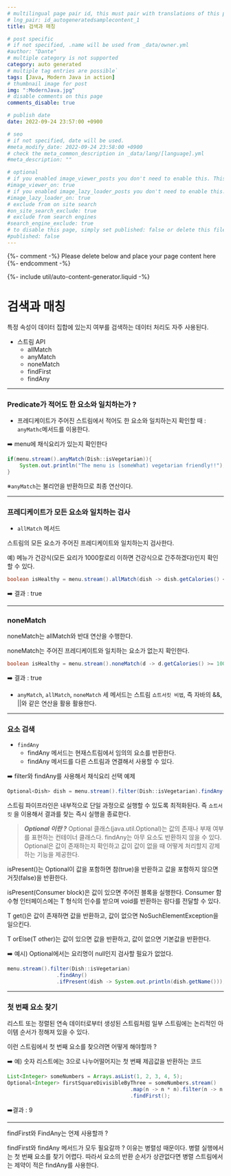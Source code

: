 ```yaml
---
# multilingual page pair id, this must pair with translations of this page. (This name must be unique)
# lng_pair: id_autogeneratedsamplecontent_1
title: 검색과 매칭

# post specific
# if not specified, .name will be used from _data/owner.yml
#author: "Dante"
# multiple category is not supported
category: auto generated
# multiple tag entries are possible`
tags: [Java, Modern Java in action]
# thumbnail image for post
img: ":ModernJava.jpg"
# disable comments on this page
comments_disable: true

# publish date
date: 2022-09-24 23:57:00 +0900

# seo
# if not specified, date will be used.
#meta_modify_date: 2022-09-24 23:58:00 +0900
# check the meta_common_description in _data/lang/[language].yml
#meta_description: ""

# optional
# if you enabled image_viewer_posts you don't need to enable this. This is only if image_viewer_posts = false
#image_viewer_on: true
# if you enabled image_lazy_loader_posts you don't need to enable this. This is only if image_lazy_loader_posts = false
#image_lazy_loader_on: true
# exclude from on site search
#on_site_search_exclude: true
# exclude from search engines
#search_engine_exclude: true
# to disable this page, simply set published: false or delete this file
#published: false
---
```

{%- comment -%} Please delete below and place your page content here {%- endcomment -%}

{%- include util/auto-content-generator.liquid -%}

<!-- outline-start -->

# 검색과 매칭

특정 속성이 데이터 집합에 있는지 여부를 검색하는 데이터 처리도 자주 사용된다.

- 스트림 API
  - allMatch
  - anyMatch
  - noneMatch
  - findFirst
  - findAny


---

### Predicate가 적어도 한 요소와 일치하는가 ?

- 프레디케이트가 주어진 스트림에서 적어도 한 요소와 일치하는지 확인할 때 :  `anyMathc`메서드를 이용한다.

➡️ menu에 채식요리가 있는지 확인한다

```java
if(menu.stream().anyMatch(Dish::isVegetarian)){
	System.out.println("The menu is (someWhat) vegetarian friendly!!");
}
```

※`anyMatch`는 불리언을 반환하므로 최종 연산이다.

---

### 프레디케이트가 모든 요소와 일치하는 검사

- `allMatch` 메서드

스트림의 모든 요소가 주어진 프레디케이트와 일치하는지 검사한다.

예) 메뉴가 건강식(모든 요리가 1000칼로리 이하면 건강식으로 간주하겠다)인지 확인할 수 있다.

```java
boolean isHealthy = menu.stream().allMatch(dish -> dish.getCalories() < 1000);
```

➡️ 결과  : true

---

### noneMatch

noneMatch는 allMatch와 반대 연산을 수행한다.

noneMatch는 주어진 프레디케이트와 일치하는 요소가 없는지 확인한다.

```java
boolean isHealthy = menu.stream().noneMatch(d -> d.getCalories() >= 1000);
```

➡️ 결과 : true

- `anyMatch`, `allMatch`, `noneMatch`  세 메서드는 스트림 `쇼트서킷 비법`, 즉 자바의 &&, \|\|와 같은 연산을 활용 활용한다.

---

### 요소 검색

- `findAny`
  - findAny 메서드는 현재스트림에서 임의의 요소를 반환한다.
  - findAny 메서드를 다른 스트림과 연결해서 사용할 수 있다.

➡️ filter와 findAny를 사용해서 채식요리 선택 예제

```java
Optional<Dish> dish = menu.stream().filter(Dish::isVegetarian).findAny();
```

스트림 파이프라인은 내부적으로 단일 과정으로 실행할 수 있도록 최적화된다.  즉 `쇼트서킷` 을 이용해서 결과를 찾는 즉시 실행을 종료한다.

> ***Optional 이란 ?***
Optional<T> 클래스(java.util.Optional)는 값의 존재나 부재 여부를 표현하는 컨테이너 클래스다.
findAny는 아무 요소도 반환하지 않을 수 있다.
Optional은 값이 존재하는지 확인하고 값이 값이 없을 때 어떻게 처리할지 강제하는 기능을 제공한다.
>

isPresent()는 Optional이 값을 포함하면 참(true)을 반환하고 값을 포함하지 않으면 거짓(false)을 반환한다.

isPresent(Consumer <T> block)은 값이 있으면 주어진 블록을 실행한다. Consumer 함수형 인터페이스에는 T 형식의 인수를 받으며 void를 반환하는 람다를 전달할 수 있다.

T get()은 값이 존재하면 값을 반환하고, 값이 없으면 NoSuchElementException을 일으킨다.

T orElse(T other)는 값이 있으면 값을 반환하고, 값이 없으면 기본값을 반환한다.

➡️ 예시) Optional<Dish>에서는 요리명이 null인지 검사할 필요가 없었다.

```java
menu.stream().filter(Dish::isVegetarian)
                .findAny()
                .ifPresent(dish -> System.out.println(dish.getName()));
```

---

### 첫 번째 요소 찾기

리스트 또는 정렬된 연속 데이터로부터 생성된 스트림처럼 일부 스트림에는 논리적인 아이템 순서가 정해져 있을 수 있다.

이런 스트림에서 첫 번째 요소를 찾으려면 어떻게 해야할까 ?

➡️ 예) 숫자 리스트에는 3으로 나누어떨어지는 첫 번째 제곱값을 반환하는 코드

```java
List<Integer> someNumbers = Arrays.asList(1, 2, 3, 4, 5);
Optional<Integer> firstSquareDivisibleByThree = someNumbers.stream()
										.map(n -> n * n).filter(n -> n % 3 ==0)
										.findFirst();
```



➡️결과 : 9

---

findFirst와 FindAny는 언제 사용할까 ?

findFirst와 findAny 메서드가 모두 필요갈까 ? 이유는 병렬성 때문이다.
병렬 실행에서는 첫 번째 요소를 찾기 어렵다. 따라서 요소의 반환 순서가 상관없다면 병렬 스트림에서는 제약이 적은 findAny를 사용한다.

<!-- outline-end -->
